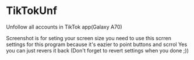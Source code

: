 # TikTokUnf
Unfollow all accounts in TikTok app(Galaxy A70)

Screenshot is for seting your screen size 
you need to use this scrren settings for this program 
because it's eazier to point buttons and scrrol
Yes you can just revers it back
(Don't forget to revert settings when you done ;))
